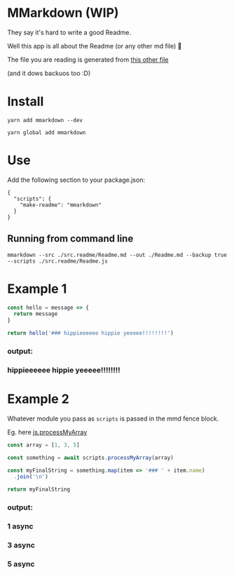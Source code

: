 # MMarkdown (WIP)

They say it's hard to write a good Readme.

Well this app is all about the Readme (or any other md file) 🎉

The file you are reading is generated from [this other file](./src.readme/Readme.md)

(and it dows backuos too :D)

# Install

`yarn add mmarkdown --dev`

`yarn global add mmarkdown`

# Use

Add the following section to your package.json:

```
{
  "scripts": {
    "make-readme": "mmarkdown"
  }
}
```

## Running from command line

```
mmarkdown --src ./src.readme/Readme.md --out ./Readme.md --backup true --scripts ./src.readme/Readme.js
```

# Example 1

```javascript
const hello = message => {
  return message
}

return hello('### hippieeeeee hippie yeeeee!!!!!!!!')
```

### output:

### hippieeeeee hippie yeeeee!!!!!!!!

# Example 2

Whatever module you pass as `scripts` is passed in the mmd fence block.

Eg. here [js.processMyArray](./src.readme/Readme.js)

```javascript
const array = [1, 3, 5]

const something = await scripts.processMyArray(array)

const myFinalString = something.map(item => '### ' + item.name)
  .join('\n')

return myFinalString
```

### output:

### 1 async
### 3 async
### 5 async

